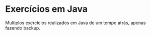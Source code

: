 # Exercícios em Java
Multiplos exercícios realizados em Java de um tempo atrás, apenas fazendo backup.
